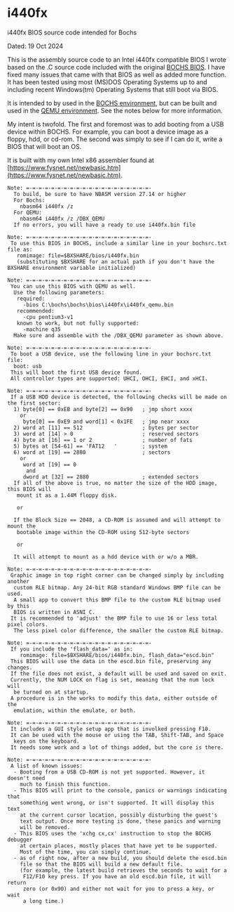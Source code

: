 # i440fx
i440fx BIOS source code intended for Bochs

Dated: 19 Oct 2024

This is the assembly source code to an Intel i440fx compatible BIOS I wrote based on the .C source code included with the original [BOCHS BIOS](https://github.com/bochs-emu/Bochs/tree/master/bochs/bios). I have fixed many issues that came with that BIOS as well as added more function. It has been tested using most (MS)DOS Operating Systems up to and including recent Windows(tm) Operating Systems that still boot via BIOS.

It is intended to by used in the [BOCHS environment](https://github.com/bochs-emu/Bochs), but can be built and used in the [QEMU environment](https://www.qemu.org/). See the notes below for more information.

My intent is twofold. The first and foremost was to add booting from a USB device within BOCHS. For example, you can boot a device image as a floppy, hdd, or cd-rom. The second was simply to see if I can do it, write a BIOS that will boot an OS.

It is built with my own Intel x86 assembler found at [https://www.fysnet.net/newbasic.htm](https://www.fysnet.net/newbasic.htm).

```
Note: =-=-=-=-=-=-=-=-=-=-=-=-=-=-=-=-=-=-=-=-
  To build, be sure to have NBASM version 27.14 or higher
  For Bochs:
    nbasm64 i440fx /z
  For QEMU:
    nbasm64 i440fx /z /DBX_QEMU
  If no errors, you will have a ready to use i440fx.bin file

Note: =-=-=-=-=-=-=-=-=-=-=-=-=-=-=-=-=-=-=-=-
 To use this BIOS in BOCHS, include a similar line in your bochsrc.txt file as:
   romimage: file=$BXSHARE/bios/i440fx.bin
   (substituting $BXSHARE for an actual path if you don't have the BXSHARE environment variable initialized)

Note: =-=-=-=-=-=-=-=-=-=-=-=-=-=-=-=-=-=-=-=-
 You can use this BIOS with QEMU as well.
  Use the following parameters:
   required:
     -bios C:\bochs\bochs\bios\i440fx\i440fx_qemu.bin
   recommended:
     -cpu pentium3-v1
   known to work, but not fully supported:
     -machine q35
  Make sure and assemble with the /DBX_QEMU parameter as shown above.

Note: =-=-=-=-=-=-=-=-=-=-=-=-=-=-=-=-=-=-=-=-
 To boot a USB device, use the following line in your bochsrc.txt file:
  boot: usb
 This will boot the first USB device found.
 All controller types are supported: UHCI, OHCI, EHCI, and xHCI.

Note: =-=-=-=-=-=-=-=-=-=-=-=-=-=-=-=-=-=-=-=-
 If a USB HDD device is detected, the following checks will be made on the first sector:
  1) byte[0] == 0xEB and byte[2] == 0x90   ; jmp short xxxx
    or
     byte[0] == 0xE9 and word[1] < 0x1FE   ; jmp near xxxx
  2) word at [11] == 512                   ; bytes per sector
  3) word at [14] > 0                      ; reserved sectors
  4) byte at [16] == 1 or 2                ; number of fats
  5) bytes at [54-61] == 'FAT12   '        ; system
  6) word at [19] == 2880                  ; sectors
    or
     word at [19] == 0
      and
     dword at [32] == 2880                 ; extended sectors
  If all of the above is true, no matter the size of the HDD image, this BIOS will
   mount it as a 1.44M floppy disk.

   or

  If the Block Size == 2048, a CD-ROM is assumed and will attempt to mount the
   bootable image within the CD-ROM using 512-byte sectors

   or

  It will attempt to mount as a hdd device with or w/o a MBR.

Note: =-=-=-=-=-=-=-=-=-=-=-=-=-=-=-=-=-=-=-=-
 Graphic image in top right corner can be changed simply by including another
  custom RLE bitmap. Any 24-bit RGB standard Windows BMP file can be used.
  A small app to convert this BMP file to the custom RLE bitmap used by this
  BIOS is written in ASNI C.
 It is recommended to 'adjust' the BMP file to use 16 or less total pixel colors.
  The less pixel color difference, the smaller the custom RLE bitmap.

Note: =-=-=-=-=-=-=-=-=-=-=-=-=-=-=-=-=-=-=-=-
 If you include the 'flash_data=' as in:
    romimage: file=$BXSHARE/bios/i440fx.bin, flash_data="escd.bin"
 This BIOS will use the data in the escd.bin file, preserving any changes.
 If the file does not exist, a default will be used and saved on exit.
 Currently, the NUM LOCK on flag is set, meaning that the num lock will
  be turned on at startup.
 A procedure is in the works to modify this data, either outside of the
  emulation, within the emulate, or both.

Note: =-=-=-=-=-=-=-=-=-=-=-=-=-=-=-=-=-=-=-=-
 It includes a GUI style setup app that is involked pressing F10.
 It can be used with the mouse or using the TAB, Shift-TAB, and Space
  keys on the keyboard.
 It needs some work and a lot of things added, but the core is there.

Note: =-=-=-=-=-=-=-=-=-=-=-=-=-=-=-=-=-=-=-=-
 A list of known issues:
  - Booting from a USB CD-ROM is not yet supported. However, it doesn't need
    much to finish this function.
  - This BIOS will print to the console, panics or warnings indicating that
    something went wrong, or isn't supported. It will display this text
    at the current cursor location, possibly disturbing the guest's
    text output. Once more testing is done, these panics and warning
    will be removed.
  - This BIOS uses the 'xchg cx,cx' instruction to stop the BOCHS debugger
    at certain places, mostly places that have yet to be supported.
    Most of the time, you can simply continue.
  - as of right now, after a new build, you should delete the escd.bin
    file so that the BIOS will build a new default file.
    (for example, the latest build retrieves the seconds to wait for a 
     F12/F10 key press. If you have an old escd.bin file, it will return 
     zero (or 0x90) and either not wait for you to press a key, or wait
     a long time.)
  ```
